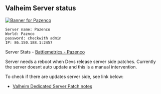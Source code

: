 ## Valheim Server status

[![Banner for Pazenco](https://cdn.battlemetrics.com/b/horizontal500x80px/10205744.png?foreground=%23EEEEEE&background=%23222222&lines=%23333333&linkColor=%231185ec&chartColor=%23FF0700)](https://www.battlemetrics.com/servers/valheim/10205744)

```
Server name: Pazenco
World: Paznco
password: checkwith admin
IP: 86.150.188.1:2457
```
Server Stats - [Battlemetrics - Pazenco](https://www.battlemetrics.com/servers/valheim/10205744)

Server needs a reboot when Devs release server side patches. 
Currently the server doesnt auto update and this is a manual intervention. 

To check if there are updates server side, see link below:

- [Valheim Dedicated Server Patch notes](https://steamdb.info/app/896660/patchnotes/)


